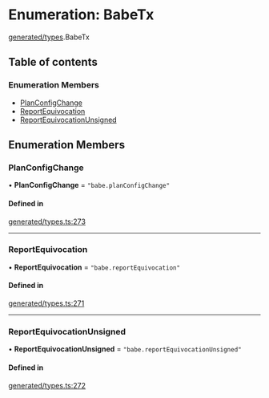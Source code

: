 # Enumeration: BabeTx

[generated/types](../wiki/generated.types).BabeTx

## Table of contents

### Enumeration Members

- [PlanConfigChange](../wiki/generated.types.BabeTx#planconfigchange)
- [ReportEquivocation](../wiki/generated.types.BabeTx#reportequivocation)
- [ReportEquivocationUnsigned](../wiki/generated.types.BabeTx#reportequivocationunsigned)

## Enumeration Members

### PlanConfigChange

• **PlanConfigChange** = ``"babe.planConfigChange"``

#### Defined in

[generated/types.ts:273](https://github.com/PolymeshAssociation/polymesh-sdk/blob/07a4c5b0/src/generated/types.ts#L273)

___

### ReportEquivocation

• **ReportEquivocation** = ``"babe.reportEquivocation"``

#### Defined in

[generated/types.ts:271](https://github.com/PolymeshAssociation/polymesh-sdk/blob/07a4c5b0/src/generated/types.ts#L271)

___

### ReportEquivocationUnsigned

• **ReportEquivocationUnsigned** = ``"babe.reportEquivocationUnsigned"``

#### Defined in

[generated/types.ts:272](https://github.com/PolymeshAssociation/polymesh-sdk/blob/07a4c5b0/src/generated/types.ts#L272)
